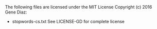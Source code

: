 The following files are licensed under the MIT License Copyright (c) 2016 Gene Diaz:
 * stopwords-cs.txt
See LICENSE-GD for complete license